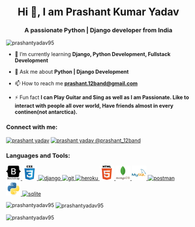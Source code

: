 <h1 align="center">Hi 👋, I am Prashant Kumar Yadav</h1>
<h3 align="center">A passionate Python | Django developer from India</h3>

<p align="left"> <img src="https://komarev.com/ghpvc/?username=prashantyadav95&label=Profile%20views&color=0e75b6&style=flat" alt="prashantyadav95" /> </p>

- 🌱 I’m currently learning **Django, Python Development, Fullstack Development**

- 💬 Ask me about **Python | Django Development**

- 📫 How to reach me **prashant.12band@gmail.com**

- ⚡ Fun fact **I can Play Guitar and Sing as well as I am Passionate. Like to interact with people all over world, Have friends almost in every continen(not antarctica).**

<h3 align="left">Connect with me:</h3>
<p align="left">
<a href="https://linkedin.com/in/prashant yadav" target="blank"><img align="center" src="https://raw.githubusercontent.com/rahuldkjain/github-profile-readme-generator/master/src/images/icons/Social/linked-in-alt.svg" alt="prashant yadav" height="30" width="40" /></a>
<a href="https://www.hackerrank.com/prashant yadav @prashant_12band" target="blank"><img align="center" src="https://raw.githubusercontent.com/rahuldkjain/github-profile-readme-generator/master/src/images/icons/Social/hackerrank.svg" alt="prashant yadav @prashant_12band" height="30" width="40" /></a>
</p>

<h3 align="left">Languages and Tools:</h3>
<p align="left"> <a href="https://getbootstrap.com" target="_blank" rel="noreferrer"> <img src="https://raw.githubusercontent.com/devicons/devicon/master/icons/bootstrap/bootstrap-plain-wordmark.svg" alt="bootstrap" width="40" height="40"/> </a> <a href="https://www.w3schools.com/css/" target="_blank" rel="noreferrer"> <img src="https://raw.githubusercontent.com/devicons/devicon/master/icons/css3/css3-original-wordmark.svg" alt="css3" width="40" height="40"/> </a> <a href="https://www.djangoproject.com/" target="_blank" rel="noreferrer"> <img src="https://cdn.worldvectorlogo.com/logos/django.svg" alt="django" width="40" height="40"/> </a> <a href="https://git-scm.com/" target="_blank" rel="noreferrer"> <img src="https://www.vectorlogo.zone/logos/git-scm/git-scm-icon.svg" alt="git" width="40" height="40"/> </a> <a href="https://heroku.com" target="_blank" rel="noreferrer"> <img src="https://www.vectorlogo.zone/logos/heroku/heroku-icon.svg" alt="heroku" width="40" height="40"/> </a> <a href="https://www.w3.org/html/" target="_blank" rel="noreferrer"> <img src="https://raw.githubusercontent.com/devicons/devicon/master/icons/html5/html5-original-wordmark.svg" alt="html5" width="40" height="40"/> </a> <a href="https://www.mongodb.com/" target="_blank" rel="noreferrer"> <img src="https://raw.githubusercontent.com/devicons/devicon/master/icons/mongodb/mongodb-original-wordmark.svg" alt="mongodb" width="40" height="40"/> </a> <a href="https://www.mysql.com/" target="_blank" rel="noreferrer"> <img src="https://raw.githubusercontent.com/devicons/devicon/master/icons/mysql/mysql-original-wordmark.svg" alt="mysql" width="40" height="40"/> </a> <a href="https://postman.com" target="_blank" rel="noreferrer"> <img src="https://www.vectorlogo.zone/logos/getpostman/getpostman-icon.svg" alt="postman" width="40" height="40"/> </a> <a href="https://www.python.org" target="_blank" rel="noreferrer"> <img src="https://raw.githubusercontent.com/devicons/devicon/master/icons/python/python-original.svg" alt="python" width="40" height="40"/> </a> <a href="https://www.sqlite.org/" target="_blank" rel="noreferrer"> <img src="https://www.vectorlogo.zone/logos/sqlite/sqlite-icon.svg" alt="sqlite" width="40" height="40"/> </a> </p>

<p><img align="left" src="https://github-readme-stats.vercel.app/api/top-langs?username=prashantyadav95&show_icons=true&locale=en&layout=compact" alt="prashantyadav95" /></p>

<p>&nbsp;<img align="center" src="https://github-readme-stats.vercel.app/api?username=prashantyadav95&show_icons=true&locale=en" alt="prashantyadav95" /></p>

<p><img align="center" src="https://github-readme-streak-stats.herokuapp.com/?user=prashantyadav95&" alt="prashantyadav95" /></p>
